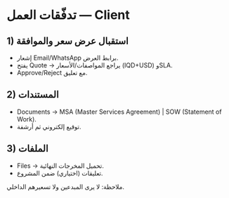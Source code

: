 # تدفّقات العمل — Client

## 1) استقبال عرض سعر والموافقة
- إشعار Email/WhatsApp برابط العرض.
- يفتح Quote → يراجع المواصفات/الأسعار (IQD+USD) وSLA.
- Approve/Reject مع تعليق.

## 2) المستندات
- Documents → MSA (Master Services Agreement) | SOW (Statement of Work).
- توقيع إلكتروني ثم أرشفة.

## 3) الملفات
- Files → تحميل المخرجات النهائية.
- تعليقات (اختياري) ضمن المشروع.

ملاحظة: لا يرى المبدعين ولا تسعيرهم الداخلي.

